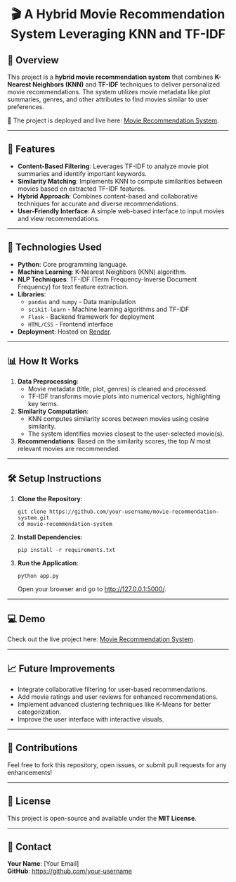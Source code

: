 <h1 align="center">🎬 A Hybrid Movie Recommendation System Leveraging KNN and TF-IDF</h1>

## <h2>📌 Overview</h2>
<p>
This project is a <strong>hybrid movie recommendation system</strong> that combines 
<strong>K-Nearest Neighbors (KNN)</strong> and <strong>TF-IDF</strong> techniques to deliver personalized movie recommendations. 
The system utilizes movie metadata like plot summaries, genres, and other attributes to find movies similar to user preferences.
</p>
<p>🚀 The project is deployed and live here: 
<a href="https://movie-recommendation-system-z32q.onrender.com" target="_blank">Movie Recommendation System</a>.</p>

---

## <h2>🚀 Features</h2>
<ul>
  <li><strong>Content-Based Filtering</strong>: Leverages TF-IDF to analyze movie plot summaries and identify important keywords.</li>
  <li><strong>Similarity Matching</strong>: Implements KNN to compute similarities between movies based on extracted TF-IDF features.</li>
  <li><strong>Hybrid Approach</strong>: Combines content-based and collaborative techniques for accurate and diverse recommendations.</li>
  <li><strong>User-Friendly Interface</strong>: A simple web-based interface to input movies and view recommendations.</li>
</ul>

---

## <h2>🔧 Technologies Used</h2>
<ul>
  <li><strong>Python</strong>: Core programming language.</li>
  <li><strong>Machine Learning</strong>: K-Nearest Neighbors (KNN) algorithm.</li>
  <li><strong>NLP Techniques</strong>: TF-IDF (Term Frequency-Inverse Document Frequency) for text feature extraction.</li>
  <li><strong>Libraries</strong>:
    <ul>
      <li><code>pandas</code> and <code>numpy</code> - Data manipulation</li>
      <li><code>scikit-learn</code> - Machine learning algorithms and TF-IDF</li>
      <li><code>Flask</code> - Backend framework for deployment</li>
      <li><code>HTML/CSS</code> - Frontend interface</li>
    </ul>
  </li>
  <li><strong>Deployment</strong>: Hosted on <a href="https://render.com" target="_blank">Render</a>.</li>
</ul>

---

## <h2>📊 How It Works</h2>
<ol>
  <li><strong>Data Preprocessing</strong>:
    <ul>
      <li>Movie metadata (title, plot, genres) is cleaned and processed.</li>
      <li>TF-IDF transforms movie plots into numerical vectors, highlighting key terms.</li>
    </ul>
  </li>
  <li><strong>Similarity Computation</strong>:
    <ul>
      <li>KNN computes similarity scores between movies using cosine similarity.</li>
      <li>The system identifies movies closest to the user-selected movie(s).</li>
    </ul>
  </li>
  <li><strong>Recommendations</strong>: 
    Based on the similarity scores, the top <em>N</em> most relevant movies are recommended.
  </li>
</ol>

---

## <h2>🛠️ Setup Instructions</h2>
<ol>
  <li><strong>Clone the Repository</strong>:</li>
  <pre><code>git clone https://github.com/your-username/movie-recommendation-system.git
cd movie-recommendation-system</code></pre>
  
  <li><strong>Install Dependencies</strong>:</li>
  <pre><code>pip install -r requirements.txt</code></pre>
  
  <li><strong>Run the Application</strong>:</li>
  <pre><code>python app.py</code></pre>
  <p>Open your browser and go to <a href="http://127.0.0.1:5000/">http://127.0.0.1:5000/</a>.</p>
</ol>

---

## <h2>💻 Demo</h2>
<p>
Check out the live project here: 
<a href="https://movie-recommendation-system-z32q.onrender.com" target="_blank">Movie Recommendation System</a>.
</p>

---

## <h2>📈 Future Improvements</h2>
<ul>
  <li>Integrate collaborative filtering for user-based recommendations.</li>
  <li>Add movie ratings and user reviews for enhanced recommendations.</li>
  <li>Implement advanced clustering techniques like K-Means for better categorization.</li>
  <li>Improve the user interface with interactive visuals.</li>
</ul>

---

## <h2>🤝 Contributions</h2>
<p>Feel free to fork this repository, open issues, or submit pull requests for any enhancements!</p>

---

## <h2>📄 License</h2>
<p>This project is open-source and available under the <strong>MIT License</strong>.</p>

---

## <h2>📧 Contact</h2>
<p>
<strong>Your Name</strong>: [Your Email]<br>
<strong>GitHub</strong>: <a href="https://github.com/your-username" target="_blank">https://github.com/your-username</a>
</p>
